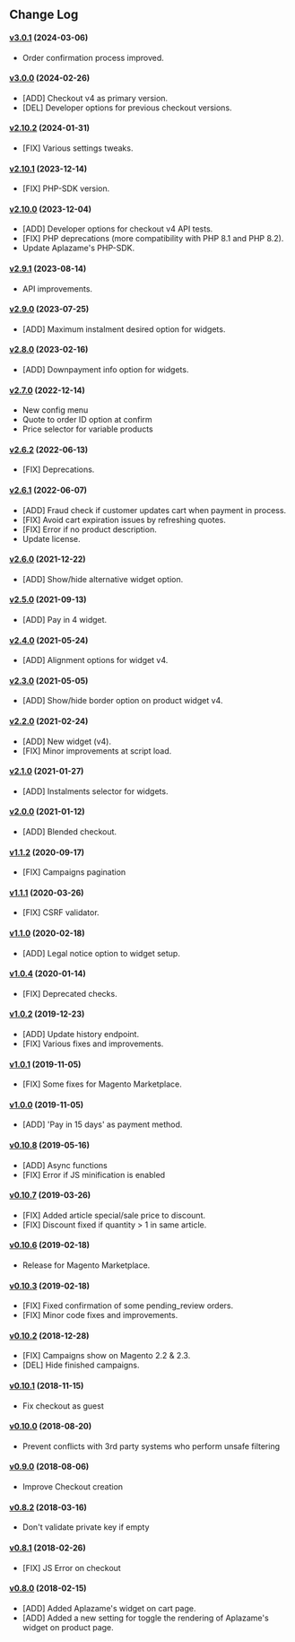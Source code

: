 ## Change Log

#### [v3.0.1](https://github.com/aplazame/magento2/tree/v3.0.1) (2024-03-06)

* Order confirmation process improved.

#### [v3.0.0](https://github.com/aplazame/magento2/tree/v3.0.0) (2024-02-26)

* [ADD] Checkout v4 as primary version.
* [DEL] Developer options for previous checkout versions.

#### [v2.10.2](https://github.com/aplazame/magento2/tree/v2.10.2) (2024-01-31)

* [FIX] Various settings tweaks.

#### [v2.10.1](https://github.com/aplazame/magento2/tree/v2.10.1) (2023-12-14)

* [FIX] PHP-SDK version.

#### [v2.10.0](https://github.com/aplazame/magento2/tree/v2.10.0) (2023-12-04)

* [ADD] Developer options for checkout v4 API tests.
* [FIX] PHP deprecations (more compatibility with PHP 8.1 and PHP 8.2).
* Update Aplazame's PHP-SDK.

#### [v2.9.1](https://github.com/aplazame/magento2/tree/v2.9.1) (2023-08-14)

* API improvements.

#### [v2.9.0](https://github.com/aplazame/magento2/tree/v2.9.0) (2023-07-25)

* [ADD] Maximum instalment desired option for widgets.

#### [v2.8.0](https://github.com/aplazame/magento2/tree/v2.8.0) (2023-02-16)

* [ADD] Downpayment info option for widgets.

#### [v2.7.0](https://github.com/aplazame/magento2/tree/v2.7.0) (2022-12-14)

* New config menu
* Quote to order ID option at confirm
* Price selector for variable products

#### [v2.6.2](https://github.com/aplazame/magento2/tree/v2.6.2) (2022-06-13)

* [FIX] Deprecations.

#### [v2.6.1](https://github.com/aplazame/magento2/tree/v2.6.1) (2022-06-07)

* [ADD] Fraud check if customer updates cart when payment in process.
* [FIX] Avoid cart expiration issues by refreshing quotes.
* [FIX] Error if no product description.
* Update license.

#### [v2.6.0](https://github.com/aplazame/magento2/tree/v2.6.0) (2021-12-22)

* [ADD] Show/hide alternative widget option.

#### [v2.5.0](https://github.com/aplazame/magento2/tree/v2.5.0) (2021-09-13)

* [ADD] Pay in 4 widget.

#### [v2.4.0](https://github.com/aplazame/magento2/tree/v2.4.0) (2021-05-24)

* [ADD] Alignment options for widget v4.

#### [v2.3.0](https://github.com/aplazame/magento2/tree/v2.3.0) (2021-05-05)

* [ADD] Show/hide border option on product widget v4.

#### [v2.2.0](https://github.com/aplazame/magento2/tree/v2.2.0) (2021-02-24)

* [ADD] New widget (v4).
* [FIX] Minor improvements at script load.

#### [v2.1.0](https://github.com/aplazame/magento2/tree/v2.1.0) (2021-01-27)

* [ADD] Instalments selector for widgets.

#### [v2.0.0](https://github.com/aplazame/magento2/tree/v2.0.0) (2021-01-12)

* [ADD] Blended checkout.

#### [v1.1.2](https://github.com/aplazame/magento2/tree/v1.1.2) (2020-09-17)

* [FIX] Campaigns pagination

#### [v1.1.1](https://github.com/aplazame/magento2/tree/v1.1.1) (2020-03-26)

* [FIX] CSRF validator.

#### [v1.1.0](https://github.com/aplazame/magento2/tree/v1.1.0) (2020-02-18)

* [ADD] Legal notice option to widget setup.

#### [v1.0.4](https://github.com/aplazame/magento2/tree/v1.0.4) (2020-01-14)

* [FIX] Deprecated checks.

#### [v1.0.2](https://github.com/aplazame/magento2/tree/v1.0.2) (2019-12-23)

* [ADD] Update history endpoint.
* [FIX] Various fixes and improvements.

#### [v1.0.1](https://github.com/aplazame/magento2/tree/v1.0.1) (2019-11-05)

* [FIX] Some fixes for Magento Marketplace.

#### [v1.0.0](https://github.com/aplazame/magento2/tree/v1.0.0) (2019-11-05)

* [ADD] 'Pay in 15 days' as payment method.

#### [v0.10.8](https://github.com/aplazame/magento2/tree/v0.10.8) (2019-05-16)

* [ADD] Async functions
* [FIX] Error if JS minification is enabled

#### [v0.10.7](https://github.com/aplazame/magento2/tree/v0.10.7) (2019-03-26)

* [FIX] Added article special/sale price to discount.
* [FIX] Discount fixed if quantity > 1 in same article.

#### [v0.10.6](https://github.com/aplazame/magento2/tree/v0.10.6) (2019-02-18)

* Release for Magento Marketplace.

#### [v0.10.3](https://github.com/aplazame/magento2/tree/v0.10.3) (2019-02-18)

* [FIX] Fixed confirmation of some pending_review orders.
* [FIX] Minor code fixes and improvements.

#### [v0.10.2](https://github.com/aplazame/magento2/tree/v0.10.2) (2018-12-28)

* [FIX] Campaigns show on Magento 2.2 & 2.3.
* [DEL] Hide finished campaigns.

#### [v0.10.1](https://github.com/aplazame/magento2/tree/v0.10.1) (2018-11-15)

* Fix checkout as guest

#### [v0.10.0](https://github.com/aplazame/magento2/tree/v0.10.0) (2018-08-20)

* Prevent conflicts with 3rd party systems who perform unsafe filtering

#### [v0.9.0](https://github.com/aplazame/magento2/tree/v0.9.0) (2018-08-06)

* Improve Checkout creation

#### [v0.8.2](https://github.com/aplazame/magento2/tree/v0.8.2) (2018-03-16)

* Don't validate private key if empty

#### [v0.8.1](https://github.com/aplazame/magento2/tree/v0.8.1) (2018-02-26)

* [FIX] JS Error on checkout

#### [v0.8.0](https://github.com/aplazame/magento2/tree/v0.8.0) (2018-02-15)

* [ADD] Added Aplazame's widget on cart page.
* [ADD] Added a new setting for toggle the rendering of Aplazame's widget on product page.
